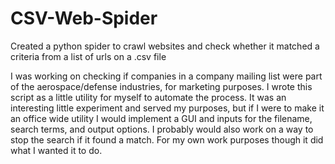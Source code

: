 # CSV-Web-Spider
Created a python spider to crawl websites and check whether it matched a criteria from a list of urls on a .csv file

I was working on checking if companies in a company mailing list were part of the aerospace/defense industries, for marketing purposes. I wrote this script as a little utility for myself to automate the process.  It was an interesting little experiment and served my purposes, but if I were to make it an office wide utility I would implement a GUI and inputs for the filename, search terms, and output options.  I probably would also work on a way to stop the search if it found a match.  For my own work purposes though it did what I wanted it to do.  
